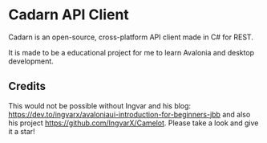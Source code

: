 # Cadarn API Client

Cadarn is an open-source, cross-platform API client made in C# for REST.

It is made to be a educational project for me to learn Avalonia and desktop development.

## Credits 
This would not be possible without Ingvar and his blog: https://dev.to/ingvarx/avaloniaui-introduction-for-beginners-jbb and also his project https://github.com/IngvarX/Camelot. Please take a look and give it a star!